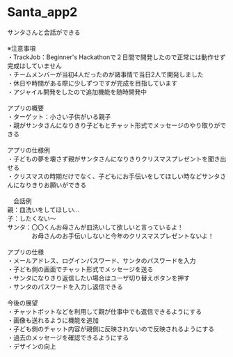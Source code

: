# Santa_app2
サンタさんと会話ができる<br>
<br>
※注意事項<br>
・TrackJob：Beginner's Hackathonで２日間で開発したので正常には動作せず完成はしていません<br>
・チームメンバーが当初4人だったのが諸事情で当日2人で開発しました<br>
・休日や時間がある際に少しずつですが完成を目指しています<br>
・アジャイル開発をしたので追加機能を随時開発中<br>
<br>
アプリの概要<br>
・ターゲット：小さい子供がいる親子<br>
・親がサンタさんになりきり子どもとチャット形式でメッセージのやり取りができる<br>
<br>
アプリの仕様例<br>
・子どもの夢を壊さず親がサンタさんになりきりクリスマスプレゼントを聞き出せる<br>
・クリスマスの時期だけでなく、子どもにお手伝いをしてほしい時などサンタさんになりきりお願いができる<br>
<br>
　会話例<br>
 親：皿洗いをしてほしい...<br>
 子：したくない～<br>
 サンタ：〇〇くんお母さんが皿洗いして欲しいと言っているよ！<br>
 　　　　お母さんのお手伝いしないと今年のクリスマスプレゼントないよ！<br>
<br>
アプリの仕様<br>
・メールアドレス、ログインパスワード、サンタのパスワードを入力<br>
・子ども側の画面でチャット形式でメッセージを送る<br>
・サンタになりきり返信したい場合はユーザ切り替えボタンを押す<br>
・サンタのパスワードを入力し返信できる<br>
<br>
今後の展望<br>
・チャットボットなどを利用して親が仕事中でも返信できるようにする<br>
・画像も送れるように機能を追加<br>
・子ども側のチャット内容が親側に反映されないので反映されるようにする<br>
・過去のメッセージを確認できるようにする<br>
・デザインの向上<br>
